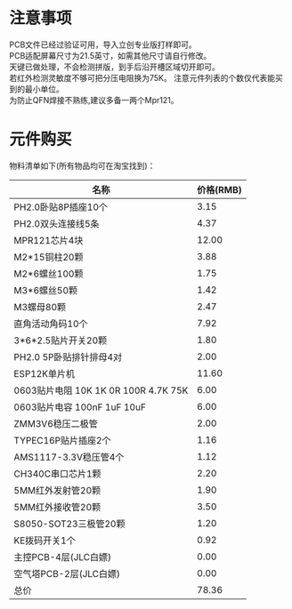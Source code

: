 # 注意事项

PCB文件已经过验证可用，导入立创专业版打样即可。  
PCB适配屏幕尺寸为21.5英寸，如需其他尺寸请自行修改。  
天键已做处理，不会检测拼版，到手后沿开槽区域切开即可。  
若红外检测灵敏度不够可把分压电阻换为75K。 
注意元件列表的个数仅代表能买到的最小单位。  
为防止QFN焊接不熟练,建议多备一两个Mpr121。  

# 元件购买

物料清单如下(所有物品均可在淘宝找到)： 

名称                   |    价格(RMB)
----------------------|--------------
PH2.0卧贴8P插座10个     |    3.15
PH2.0双头连接线5条       |    4.37
MPR121芯片4块           |     12.00
M2\*15铜柱20颗          |        3.88
M2\*6螺丝100颗           |       1.75
M3\*6螺丝50颗            |        1.42
M3螺母80颗              |         2.47
直角活动角码10个         |      7.92
3\*6\*2.5贴片开关20颗      |     1.80
PH2.0 5P卧贴排针排母4对  |  2.00
ESP12K单片机             |      11.60
0603贴片电阻 10K 1K 0R 100R 4.7K 75K |   6.00
0603贴片电容 100nF 1uF 10uF      |        6.00
ZMM3V6稳压二极管          |   2.00
TYPEC16P贴片插座2个      |   1.16
AMS1117-3.3V稳压管4个    | 1.12
CH340C串口芯片1颗        |    2.20
5MM红外发射管20颗         |  1.90
5MM红外接收管20颗         |  3.50
S8050-SOT23三极管20颗    | 1.20
KE拨码开关1个            |        0.92
主控PCB-4层(JLC白嫖)      |   0.00
空气塔PCB-2层(JLC白嫖)    |  0.00
总价                     |             78.36
